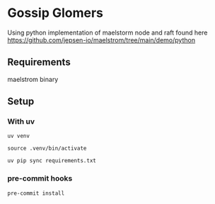 # Gossip Glomers
Using python implementation of maelstorm node and raft found here https://github.com/jepsen-io/maelstrom/tree/main/demo/python

## Requirements
maelstrom binary

## Setup
### With uv
`uv venv`

`source .venv/bin/activate`

`uv pip sync requirements.txt`


### pre-commit hooks
`pre-commit install`

